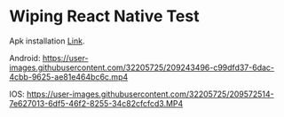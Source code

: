 # Wiping React Native Test
Apk installation [Link](https://expo.dev/accounts/jaypee/projects/wiping-test/builds/94b208f6-96db-4eb1-9209-66c7ab79803a).

Android: 
https://user-images.githubusercontent.com/32205725/209243496-c99dfd37-6dac-4cbb-9625-ae81e464bc6c.mp4

IOS: 
https://user-images.githubusercontent.com/32205725/209572514-7e627013-6df5-46f2-8255-34c82cfcfcd3.MP4
